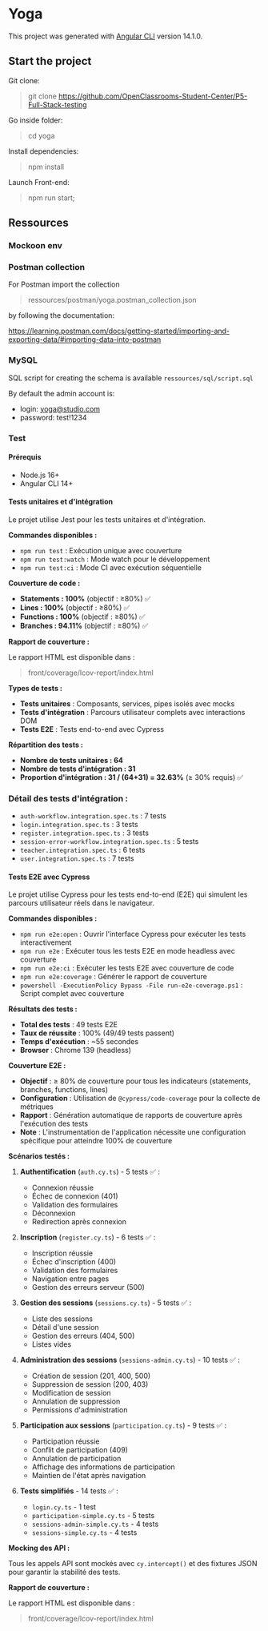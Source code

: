 # Yoga

This project was generated with [Angular CLI](https://github.com/angular/angular-cli) version 14.1.0.

## Start the project

Git clone:

> git clone https://github.com/OpenClassrooms-Student-Center/P5-Full-Stack-testing

Go inside folder:

> cd yoga

Install dependencies:

> npm install

Launch Front-end:

> npm run start;


## Ressources

### Mockoon env 

### Postman collection

For Postman import the collection

> ressources/postman/yoga.postman_collection.json 

by following the documentation: 

https://learning.postman.com/docs/getting-started/importing-and-exporting-data/#importing-data-into-postman


### MySQL

SQL script for creating the schema is available `ressources/sql/script.sql`

By default the admin account is:
- login: yoga@studio.com
- password: test!1234


### Test

#### Prérequis

- Node.js 16+
- Angular CLI 14+

#### Tests unitaires et d'intégration

Le projet utilise Jest pour les tests unitaires et d'intégration.

**Commandes disponibles :**

- `npm run test` : Exécution unique avec couverture
- `npm run test:watch` : Mode watch pour le développement
- `npm run test:ci` : Mode CI avec exécution séquentielle

**Couverture de code :**

- **Statements : 100%** (objectif : ≥80%) ✅
- **Lines : 100%** (objectif : ≥80%) ✅
- **Functions : 100%** (objectif : ≥80%) ✅
- **Branches : 94.11%** (objectif : ≥80%) ✅

**Rapport de couverture :**

Le rapport HTML est disponible dans :
> front/coverage/lcov-report/index.html

**Types de tests :**

- **Tests unitaires** : Composants, services, pipes isolés avec mocks
- **Tests d'intégration** : Parcours utilisateur complets avec interactions DOM
- **Tests E2E** : Tests end-to-end avec Cypress

**Répartition des tests :**

- **Nombre de tests unitaires : 64**
- **Nombre de tests d'intégration : 31**
- **Proportion d'intégration : 31 / (64+31) = 32.63%** (≥ 30% requis) ✅

### Détail des tests d'intégration :
- `auth-workflow.integration.spec.ts` : 7 tests
- `login.integration.spec.ts` : 3 tests  
- `register.integration.spec.ts` : 3 tests
- `session-error-workflow.integration.spec.ts` : 5 tests
- `teacher.integration.spec.ts` : 6 tests
- `user.integration.spec.ts` : 7 tests



#### Tests E2E avec Cypress

Le projet utilise Cypress pour les tests end-to-end (E2E) qui simulent les parcours utilisateur réels dans le navigateur.

**Commandes disponibles :**

- `npm run e2e:open` : Ouvrir l'interface Cypress pour exécuter les tests interactivement
- `npm run e2e` : Exécuter tous les tests E2E en mode headless avec couverture
- `npm run e2e:ci` : Exécuter les tests E2E avec couverture de code
- `npm run e2e:coverage` : Générer le rapport de couverture
- `powershell -ExecutionPolicy Bypass -File run-e2e-coverage.ps1` : Script complet avec couverture

**Résultats des tests :**

- **Total des tests** : 49 tests E2E
- **Taux de réussite** : 100% (49/49 tests passent)
- **Temps d'exécution** : ~55 secondes
- **Browser** : Chrome 139 (headless)

**Couverture E2E :**

- **Objectif** : ≥ 80% de couverture pour tous les indicateurs (statements, branches, functions, lines)
- **Configuration** : Utilisation de `@cypress/code-coverage` pour la collecte de métriques
- **Rapport** : Génération automatique de rapports de couverture après l'exécution des tests
- **Note** : L'instrumentation de l'application nécessite une configuration spécifique pour atteindre 100% de couverture

**Scénarios testés :**

1. **Authentification** (`auth.cy.ts`) - 5 tests ✅ :
   - Connexion réussie
   - Échec de connexion (401)
   - Validation des formulaires
   - Déconnexion
   - Redirection après connexion

2. **Inscription** (`register.cy.ts`) - 6 tests ✅ :
   - Inscription réussie
   - Échec d'inscription (400)
   - Validation des formulaires
   - Navigation entre pages
   - Gestion des erreurs serveur (500)

3. **Gestion des sessions** (`sessions.cy.ts`) - 5 tests ✅ :
   - Liste des sessions
   - Détail d'une session
   - Gestion des erreurs (404, 500)
   - Listes vides

4. **Administration des sessions** (`sessions-admin.cy.ts`) - 10 tests ✅ :
   - Création de session (201, 400, 500)
   - Suppression de session (200, 403)
   - Modification de session
   - Annulation de suppression
   - Permissions d'administration

5. **Participation aux sessions** (`participation.cy.ts`) - 9 tests ✅ :
   - Participation réussie
   - Conflit de participation (409)
   - Annulation de participation
   - Affichage des informations de participation
   - Maintien de l'état après navigation

6. **Tests simplifiés** - 14 tests ✅ :
   - `login.cy.ts` - 1 test
   - `participation-simple.cy.ts` - 5 tests
   - `sessions-admin-simple.cy.ts` - 4 tests
   - `sessions-simple.cy.ts` - 4 tests

**Mocking des API :**

Tous les appels API sont mockés avec `cy.intercept()` et des fixtures JSON pour garantir la stabilité des tests.

**Rapport de couverture :**

Le rapport HTML est disponible dans :
> front/coverage/lcov-report/index.html
